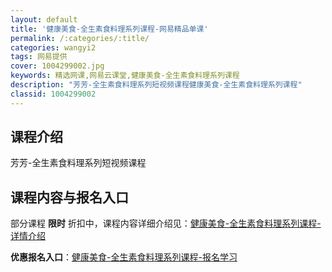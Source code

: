 ```yaml
---
layout: default
title: '健康美食-全生素食料理系列课程-网易精品单课'
permalink: /:categories/:title/
categories: wangyi2
tags: 网易提供
cover: 1004299002.jpg
keywords: 精选网课,网易云课堂,健康美食-全生素食料理系列课程
description: "芳芳-全生素食料理系列短视频课程健康美食-全生素食料理系列课程"
classid: 1004299002
---
```


## 课程介绍

芳芳-全生素食料理系列短视频课程

## 课程内容与报名入口

部分课程 **限时** 折扣中，课程内容详细介绍见：[健康美食-全生素食料理系列课程-详情介绍](https://study.163.com/course/introduction/1004299002.htm?share=1&shareId=1025206652&utm_campaign=share&utm_medium=iphoneShare&utm_source=&utm_u=1025206652)

**优惠报名入口**：[健康美食-全生素食料理系列课程-报名学习](https://study.163.com/course/introduction/1004299002.htm?share=1&shareId=1025206652&utm_campaign=share&utm_medium=iphoneShare&utm_source=&utm_u=1025206652)

